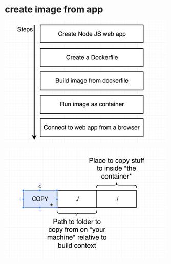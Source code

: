 # create image from app

![](../.gitbook/assets/image%20%28320%29.png)

![](../.gitbook/assets/image%20%28318%29.png)

